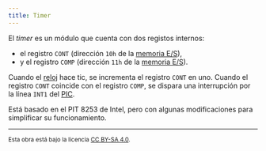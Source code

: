 ```yaml
---
title: Timer
---
```


El _timer_ es un módulo que cuenta con dos registos internos:

- el registro `CONT` (dirección `10h` de la [memoria E/S](/io/modules/)),
- y el registro `COMP` (dirección `11h` de la [memoria E/S](/io/modules/)).

Cuando el [reloj](/io/devices/clock/) hace tic, se incrementa el registro `CONT` en uno. Cuando el registro `CONT` coincide con el registro `COMP`, se dispara una interrupción por la línea `INT1` del [PIC](/io/modules/pic/).

Está basado en el PIT 8253 de Intel, pero con algunas modificaciones para simplificar su funcionamiento.

---

<small>Esta obra está bajo la licencia <a target="_blank" rel="license noopener noreferrer" href="http://creativecommons.org/licenses/by-sa/4.0/">CC BY-SA 4.0</a>.</small>
